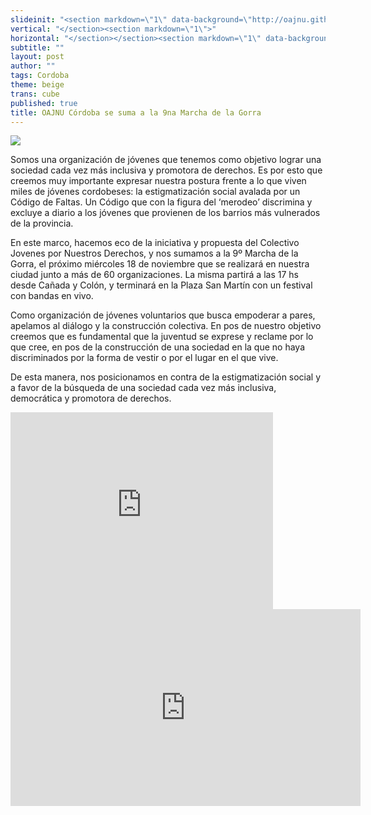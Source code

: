 ```yaml
---
slideinit: "<section markdown=\"1\" data-background=\"http://oajnu.github.io/blog/img/slidebackground.png\"><section markdown=\"1\">"
vertical: "</section><section markdown=\"1\">"
horizontal: "</section></section><section markdown=\"1\" data-background=\"http://oajnu.github.io/blog/img/slidebackground.png\"><section markdown=\"1\">"
subtitle: ""
layout: post
author: ""
tags: Cordoba
theme: beige
trans: cube
published: true
title: OAJNU Córdoba se suma a la 9na Marcha de la Gorra
---
```




![]({{site.baseurl}}/http://oajnu.org/images/sitio/novedades/noticias/01.jpeg)


Somos una organización de jóvenes que tenemos como objetivo lograr una sociedad cada vez más inclusiva y promotora de derechos. Es por esto que creemos muy importante expresar nuestra postura frente a lo que viven miles de jóvenes cordobeses: la estigmatización social avalada por un Código de Faltas. Un Código que con la figura del ‘merodeo’ discrimina y excluye a diario a los jóvenes que  provienen de los barrios más vulnerados de la provincia.

En este marco, hacemos eco de la iniciativa y propuesta del Colectivo Jovenes por Nuestros Derechos, y nos sumamos a la 9º Marcha de la Gorra, el próximo miércoles 18  de noviembre que se realizará en  nuestra ciudad junto a más de 60 organizaciones. La misma partirá a las 17 hs desde Cañada y Colón, y terminará en la Plaza San Martín con un festival con bandas en vivo.

Como organización de jóvenes voluntarios que busca empoderar a pares, apelamos al diálogo y la construcción colectiva. En pos de nuestro objetivo creemos que es fundamental que la juventud se exprese y reclame por lo que cree, en pos de la construcción de una sociedad en la que no haya discriminados por la forma de vestir o por el lugar en el que vive.

De esta manera, nos posicionamos en contra de la estigmatización social y a favor de la búsqueda de una sociedad cada vez más inclusiva, democrática y promotora de derechos.

<iframe width="420" height="315" src="https://www.youtube.com/embed/ogyru4h5obw" frameborder="0" allowfullscreen></iframe>
<iframe width="560" height="315" src="https://www.youtube.com/embed/ogyru4h5obw" frameborder="0" allowfullscreen></iframe>